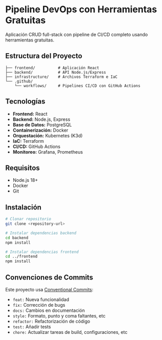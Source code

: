# Pipeline DevOps con Herramientas Gratuitas

Aplicación CRUD full-stack con pipeline de CI/CD completo usando herramientas gratuitas.

## Estructura del Proyecto

```
├── frontend/          # Aplicación React
├── backend/           # API Node.js/Express
├── infrastructure/    # Archivos Terraform e IaC
└── .github/
    └── workflows/     # Pipelines CI/CD con GitHub Actions
```

## Tecnologías

- **Frontend:** React
- **Backend:** Node.js, Express
- **Base de Datos:** PostgreSQL
- **Containerización:** Docker
- **Orquestación:** Kubernetes (K3d)
- **IaC:** Terraform
- **CI/CD:** GitHub Actions
- **Monitoreo:** Grafana, Prometheus

## Requisitos

- Node.js 18+
- Docker
- Git

## Instalación

```bash
# Clonar repositorio
git clone <repository-url>

# Instalar dependencias backend
cd backend
npm install

# Instalar dependencias frontend
cd ../frontend
npm install
```

## Convenciones de Commits

Este proyecto usa [Conventional Commits](https://www.conventionalcommits.org/):

- `feat:` Nueva funcionalidad
- `fix:` Corrección de bugs
- `docs:` Cambios en documentación
- `style:` Formato, punto y coma faltantes, etc
- `refactor:` Refactorización de código
- `test:` Añadir tests
- `chore:` Actualizar tareas de build, configuraciones, etc

